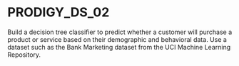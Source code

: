 # PRODIGY_DS_02
Build a decision tree classifier to predict whether a customer will purchase a product or service based on their demographic and behavioral data. Use a dataset such as the Bank Marketing dataset from the UCI Machine Learning Repository.
